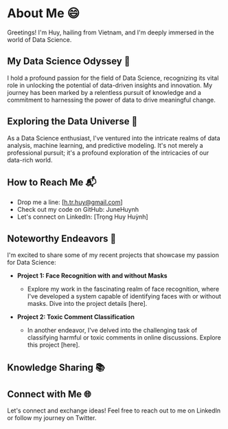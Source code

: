 # About Me 😄

Greetings! I'm Huy, hailing from Vietnam, and I'm deeply immersed in the world of Data Science.

## My Data Science Odyssey 🚀

I hold a profound passion for the field of Data Science, recognizing its vital role in unlocking the potential of data-driven insights and innovation. My journey has been marked by a relentless pursuit of knowledge and a commitment to harnessing the power of data to drive meaningful change.

## Exploring the Data Universe 🌌

As a Data Science enthusiast, I've ventured into the intricate realms of data analysis, machine learning, and predictive modeling. It's not merely a professional pursuit; it's a profound exploration of the intricacies of our data-rich world.

## How to Reach Me 📬

- Drop me a line: [h.tr.huy@gmail.com]
- Check out my code on GitHub: JuneHuynh
- Let's connect on LinkedIn: [Trọng Huy Huỳnh]

## Noteworthy Endeavors 🌟

I'm excited to share some of my recent projects that showcase my passion for Data Science:

- **Project 1: Face Recognition with and without Masks**
  - Explore my work in the fascinating realm of face recognition, where I've developed a system capable of identifying faces with or without masks. Dive into the project details [here].

- **Project 2: Toxic Comment Classification**
  - In another endeavor, I've delved into the challenging task of classifying harmful or toxic comments in online discussions. Explore this project [here].

## Knowledge Sharing 📚
## Connect with Me 🌐

Let's connect and exchange ideas! Feel free to reach out to me on LinkedIn or follow my journey on Twitter.
